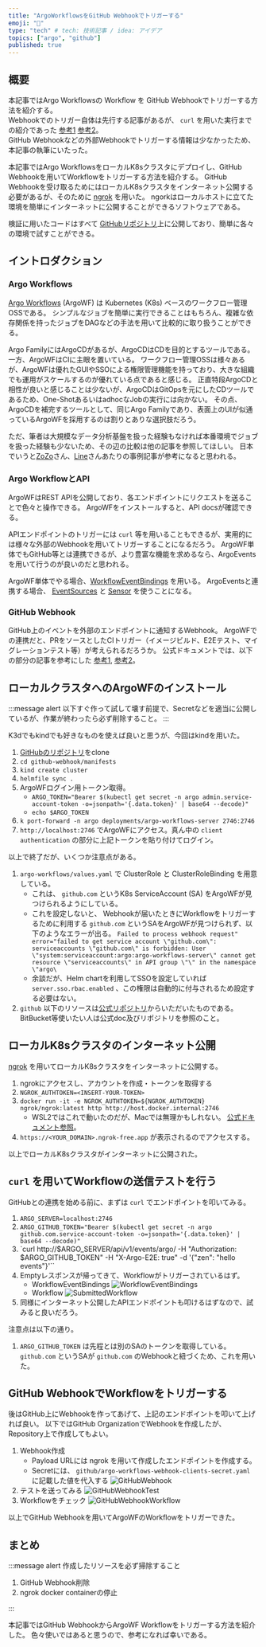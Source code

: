 ```yaml
---
title: "ArgoWorkflowsをGitHub Webhookでトリガーする"
emoji: "🌸"
type: "tech" # tech: 技術記事 / idea: アイデア
topics: ["argo", "github"]
published: true
---
```



## 概要

本記事ではArgo Workflowsの Workflow を GitHub Webhookでトリガーする方法を紹介する。  
Webhookでのトリガー自体は先行する記事があるが、 `curl` を用いた実行までの紹介であった [参考1][zenn-argo-wf-webhook] [参考2][qiita-argo-wf-webhook]。  
GitHub Webhookなどの外部Webhookでトリガーする情報は少なかったため、本記事の執筆にいたった。

本記事ではArgo WorkflowsをローカルK8sクラスタにデプロイし、GitHub Webhookを用いてWorkflowをトリガーする方法を紹介する。
GitHub Webhookを受け取るためにはローカルK8sクラスタをインターネット公開する必要があるが、そのために [ngrok][ngrok] を用いた。
ngorkはローカルホストに立てた環境を簡単にインターネットに公開することができるソフトウェアである。

検証に用いたコードはすべて [GitHubリポジトリ][toyamagu-2021-argo-workflows-sandbox]上に公開しており、簡単に各々の環境で試すことができる。

## イントロダクション

### Argo Workflows

[Argo Workflows][argo-wf] (ArgoWF) は Kubernetes (K8s) ベースのワークフロー管理OSSである。
シンプルなジョブを簡単に実行できることはもちろん、複雑な依存関係を持ったジョブをDAGなどの手法を用いて比較的に取り扱うことができる。

Argo FamilyにはArgoCDがあるが、ArgoCDはCDを目的とするツールである。一方、ArgoWFはCIに主眼を置いている。
ワークフロー管理OSSは様々あるが、ArgoWFは優れたGUIやSSOによる権限管理機能を持っており、大きな組織でも運用がスケールするのが優れている点であると感じる。
正直特段ArgoCDと相性が良いと感じることは少ないが、ArgoCDはGitOpsを元にしたCDツールであるため、One-ShotあるいはadhocなJobの実行には向かない。
その点、ArgoCDを補完するツールとして、同じArgo Familyであり、表面上のUIが似通っているArgoWFを採用するのは割りとありな選択肢だろう。

ただ、筆者は大規模なデータ分析基盤を扱った経験もなければ本番環境でジョブを扱った経験も少ないため、その辺の比較は他の記事を参照してほしい。
日本でいうと[ZoZo][zozo-argo-wf]さん、[Line][line-argo-wf]さんあたりの事例記事が参考になると思われる。

### Argo WorkflowとAPI

ArgoWFはREST APIを公開しており、各エンドポイントにリクエストを送ることで色々と操作できる。
ArgoWFをインストールすると、API docsが確認できる。

APIエンドポイントのトリガーには `curl` 等を用いることもできるが、実用的には様々な外部のWebhookを用いてトリガーすることになるだろう。
ArgoWF単体でもGitHub等とは連携できるが、より豊富な機能を求めるなら、ArgoEventsを用いて行うのが良いのだと思われる。

ArgoWF単体でやる場合、[WorkflowEventBindings][argo-wf-doc-events] を用いる。
ArgoEventsと連携する場合、 [EventSources][argo-events-event-sources] と [Sensor][argo-events-sensor] を使うことになる。

### GitHub Webhook

GitHub上のイベントを外部のエンドポイントに通知するWebhook。
ArgoWFでの連携だと、PRをソースとしたCIトリガー（イメージビルド、E2Eテスト、マイグレーションテスト等）が考えられるだろうか。
公式ドキュメントでは、以下の部分の記事を参考にした [参考1][argo-wf-doc-events], [参考2][argo-wf-doc-webhooks]。 

## ローカルクラスタへのArgoWFのインストール

:::message alert
以下すぐ作って試して壊す前提で、Secretなどを適当に公開しているが、作業が終わったら必ず削除すること。
:::

K3dでもkindでも好きなものを使えば良いと思うが、今回はkindを用いた。

1. [GitHubのリポジトリ][toyamagu-2021-argo-workflows-sandbox]をclone
1. `cd github-webhook/manifests`
1. `kind create cluster`
1. `helmfile sync .`
1. ArgoWFログイン用トークン取得。
    - `ARGO_TOKEN="Bearer $(kubectl get secret -n argo admin.service-account-token -o=jsonpath='{.data.token}' | base64 --decode)"`
    - `echo $ARGO_TOKEN`
1. `k port-forward -n argo deployments/argo-workflows-server 2746:2746`
1. `http://localhost:2746` でArgoWFにアクセス。真ん中の `client authentication` の部分に上記トークンを貼り付けてログイン。

以上で終了だが、いくつか注意点がある。

1. `argo-workflows/values.yaml` で ClusterRole と ClusterRoleBinding を用意している。
    - これは、 `github.com` というK8s ServiceAccount (SA) をArgoWFが見つけられるようにしている。
    - これを設定しないと、 Webhookが届いたときにWorkflowをトリガーするために利用する `github.com` というSAをArgoWFが見つけられず、以下のようなエラーが出る。
      `Failed to process webhook request" error="failed to get service account \"github.com\": serviceaccounts \"github.com\" is forbidden: User \"system:serviceaccount:argo:argo-workflows-server\" cannot get resource \"serviceaccounts\" in API group \"\" in the namespace \"argo\`
    - 余談だが、Helm chartを利用してSSOを設定していれば `server.sso.rbac.enabled` 、この権限は自動的に付与されるため設定する必要はない。
1. `github` 以下のリソースは[公式リポジトリ][argo-wf-webhooks]からいただいたものである。BitBucket等使いたい人は公式doc及びリポジトリを参照のこと。

## ローカルK8sクラスタのインターネット公開

[ngrok][ngrok] を用いてローカルK8sクラスタをインターネットに公開する。

1. ngrokにアクセスし、アカウントを作成・トークンを取得する
1. `NGROK_AUTHTOKEN=<INSERT-YOUR-TOKEN>`
1. `docker run -it -e NGROK_AUTHTOKEN=${NGROK_AUTHTOKEN} ngrok/ngrok:latest http http://host.docker.internal:2746`
    - WSL2ではこれで動いたのだが、Macでは無理かもしれない。 [公式ドキュメント参照][ngrok-docker]。
1. `https://<YOUR_DOMAIN>.ngrok-free.app` が表示されるのでアクセスする。

以上でローカルK8sクラスタがインターネットに公開された。

## `curl` を用いてWorkflowの送信テストを行う

GitHubとの連携を始める前に、まずは `curl` でエンドポイントを叩いてみる。

1. `ARGO_SERVER=localhost:2746`
1. `ARGO_GITHUB_TOKEN="Bearer $(kubectl get secret -n argo github.com.service-account-token -o=jsonpath='{.data.token}' | base64 --decode)"`
1. `curl http://$ARGO_SERVER/api/v1/events/argo/ -H "Authorization: $ARGO_GITHUB_TOKEN" -H "X-Argo-E2E: true" -d '{"zen": "hello events"}'``
1. Emptyレスポンスが帰ってきて、Workflowがトリガーされているはず。
    - WorkflowEventBindings
      ![WorkflowEventBindings](/images/argo-wf-webhook/workflow-event-bindings.drawio.png)
    - Workflow
      ![SubmittedWorkflow](/images/argo-wf-webhook/workflow-from-http-req.drawio.png)
1. 同様にインターネット公開したAPIエンドポイントも叩けるはずなので、試みると良いだろう。

注意点は以下の通り。

1. `ARGO_GITHUB_TOKEN` は先程とは別のSAのトークンを取得している。 `github.com` というSAが `github.com` のWebhookと紐づくため、これを用いた。

## GitHub WebhookでWorkflowをトリガーする

後はGitHub上にWebhookを作ってあげて、上記のエンドポイントを叩いて上げれば良い。
以下ではGitHub OrganizationでWebhookを作成したが、Repository上で作成してもよい。

1. Webhook作成
    - Payload URLには ngrok を用いて作成したエンドポイントを作成する。
    - Secretには、 `github/argo-workflows-webhook-clients-secret.yaml` に記載した値を代入する
      ![GitHubWebhook](/images/argo-wf-webhook/github-org-webhook.drawio.png)
1. テストを送ってみる
    ![GitHubWebhookTest](/images/argo-wf-webhook/github-webhook-payload.drawio.png)
1. Workflowをチェック
    ![GitHubWebhookWorkflow](/images/argo-wf-webhook/github-webhook-workflow.drawio.png)

以上でGitHub Webhookを用いてArgoWFのWorkflowをトリガーできた。

## まとめ

:::message alert
作成したリソースを必ず掃除すること

1. GitHub Webhook削除
1. ngrok docker containerの停止

:::

本記事ではGitHub WebhookからArgoWF Workflowをトリガーする方法を紹介した。
色々使いではあると思うので、参考になれば幸いである。

<!-- References -->

[argo-wf]: https://argoproj.github.io/argo-workflows/
[ngrok]: https://ngrok.com/
[zenn-argo-wf-webhook]: https://zenn.dev/hiroms/articles/f108e30b945312
[qiita-argo-wf-webhook]: https://qiita.com/MahoTakara/items/2a1473fe211b5fbc393d
[toyamagu-2021-argo-workflows-sandbox]: https://github.com/toyamagu-2021/argo-workflows-sandbox
[zozo-argo-wf]: https://techblog.zozo.com/entry/faans-argo-workflows
[line-argo-wf]: https://engineering.linecorp.com/ja/blog/automating-baremetal-setup
[argo-wf-webhooks]: https://github.com/argoproj/argo-workflows/tree/master/manifests/quick-start/base/webhooks
[argo-wf-doc-events]: https://argoproj.github.io/argo-workflows/events/
[argo-wf-doc-webhooks]: https://argoproj.github.io/argo-workflows/webhooks/
[ngrok-docker]: https://ngrok.com/docs/using-ngrok-with/docker/
[argo-events-event-sources]: https://argoproj.github.io/argo-events/eventsources/services/
[argo-events-sensor]: https://argoproj.github.io/argo-events/sensors/triggers/argo-workflow/
